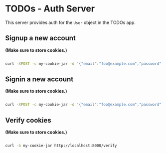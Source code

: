 # TODOs - Auth Server

This server provides auth for the `User` object in the TODOs app.


## Signup a new account
**(Make sure to store cookies.)**

```bash

curl -XPOST -c my-cookie-jar -d '{"email":"foo@example.com","password":"password123"}' http://localhost:8000/signup

```

## Signin a new account
**(Make sure to store cookies.)**

```bash

curl -XPOST -c my-cookie-jar -d '{"email":"foo@example.com","password":"password123"}' http://localhost:8000/signin

```


## Verify cookies
**(Make sure to store cookies.)**

```bash

curl -b my-cookie-jar http://localhost:8000/verify

```
